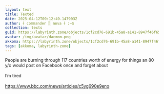 ```yaml
---
layout: text
title: Texted
date: 2025-04-12T09:12:49.147903Z
author: ⸸ commander ░ nova ⸸ :~$
collection: texts
guid: https://labyrinth.zone/objects/1cf2cd76-691b-45a8-a141-8947f46f6514
avatar: /img/avatar/daemon.png
akkoma: https://labyrinth.zone/objects/1cf2cd76-691b-45a8-a141-8947f46f6514
tags: [akkoma, labyrinth-zone]
---
```


<p>People are burning through 117 countries worth of energy for things an 80 y/o would post on Facebook once and forget about <br><br>I’m tired <br><br><a href="https://www.bbc.com/news/articles/c5yg690e9eno" rel="ugc">https://www.bbc.com/news/articles/c5yg690e9eno</a></p>